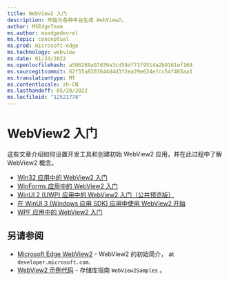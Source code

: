 ```yaml
---
title: WebView2 入门
description: 开始为各种平台生成 WebView2。
author: MSEdgeTeam
ms.author: msedgedevrel
ms.topic: conceptual
ms.prod: microsoft-edge
ms.technology: webview
ms.date: 01/24/2022
ms.openlocfilehash: a506269a07d39a3cd58df71f9514a2b9161ef168
ms.sourcegitcommit: 62f55a8303644d4d3f2ea29e624efcc54f465aa1
ms.translationtype: MT
ms.contentlocale: zh-CN
ms.lasthandoff: 05/20/2022
ms.locfileid: "12521778"
---
```

# <a name="get-started-with-webview2"></a>WebView2 入门

这些文章介绍如何设置开发工具和创建初始 WebView2 应用，并在此过程中了解 WebView2 概念。

* [Win32 应用中的 WebView2 入门](win32.md)
* [WinForms 应用中的 WebView2 入门](winforms.md)
* [WinUI 2 (UWP) 应用中的 WebView2 入门（公共预览版）](winui2.md)
* [在 WinUI 3 (Windows 应用 SDK) 应用中使用 WebView2 开始](winui.md)
* [WPF 应用中的 WebView2 入门](wpf.md)


<!-- ====================================================================== -->
## <a name="see-also"></a>另请参阅

* [Microsoft Edge WebView2](https://developer.microsoft.com/microsoft-edge/webview2) - WebView2 的初始简介， at `developer.microsoft.com`.
* [WebView2 示例代码](../code-samples-links.md) - 存储库指南 `WebView2Samples` 。
